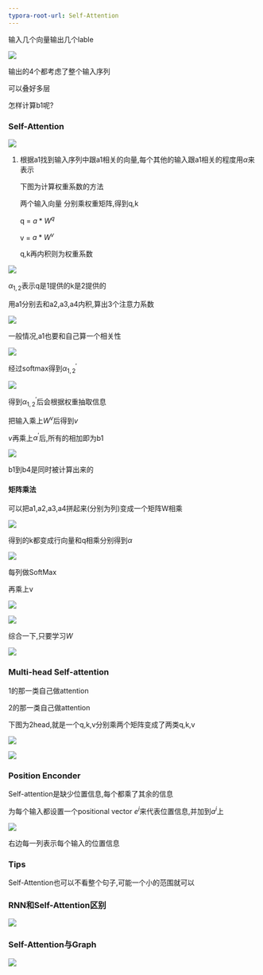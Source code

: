 ```yaml
---
typora-root-url: Self-Attention
---
```


 

输入几个向量输出几个lable

![](/1.png)

输出的4个都考虑了整个输入序列

可以叠好多层

怎样计算b1呢?

### Self-Attention

![](/2.png)

1. 根据a1找到输入序列中跟a1相关的向量,每个其他的输入跟a1相关的程度用$\alpha$来表示

   下图为计算权重系数的方法

   两个输入向量 分别乘权重矩阵,得到q,k

   q = $a * W^{q}$

   v = $a * W^{v}$

   q,k再内积则为权重系数

![](/3.png)

$\alpha_{1,2}$表示q是1提供的k是2提供的

用a1分别去和a2,a3,a4内积,算出3个注意力系数

![](/4.png)

一般情况,a1也要和自己算一个相关性

![](/5.png)

经过softmax得到$\alpha_{1,2}^{'}$

![](/6.png)

得到$\alpha_{1,2}^{'}$后会根据权重抽取信息

把输入乘上$W^{v}$后得到$v$

$v$再乘上$\alpha_{}^{'}$后,所有的相加即为b1

![](/7.png)

b1到b4是同时被计算出来的

#### 矩阵乘法

可以把a1,a2,a3,a4拼起来(分别为列)变成一个矩阵W相乘

![](/8.png)

得到的k都变成行向量和q相乘分别得到$\alpha$

![](/9.png)

每列做SoftMax

再乘上v

![](/10.png)

![](/11.png)

综合一下,只要学习$W$

![](/12.png)

### Multi-head Self-attention

1的那一类自己做attention

2的那一类自己做attention

下图为2head,就是一个q,k,v分别乘两个矩阵变成了两类q,k,v

![](/13.png)

![](/14.png)

### Position Enconder

Self-attention是缺少位置信息,每个都乘了其余的信息

为每个输入都设置一个positional vector $e^{i}$来代表位置信息,并加到$a^{i}$上

![](/15.png)

右边每一列表示每个输入的位置信息

### Tips

Self-Attention也可以不看整个句子,可能一个小的范围就可以

### RNN和Self-Attention区别

![](/16.png)

### Self-Attention与Graph

![](/17.png)

